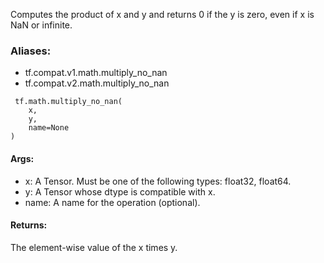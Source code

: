 Computes the product of x and y and returns 0 if the y is zero, even if x is NaN or infinite.
### Aliases:
- tf.compat.v1.math.multiply_no_nan
- tf.compat.v2.math.multiply_no_nan

```
 tf.math.multiply_no_nan(
    x,
    y,
    name=None
)
```
#### Args:
- x: A Tensor. Must be one of the following types: float32, float64.
- y: A Tensor whose dtype is compatible with x.
- name: A name for the operation (optional).
#### Returns:
The element-wise value of the x times y.
